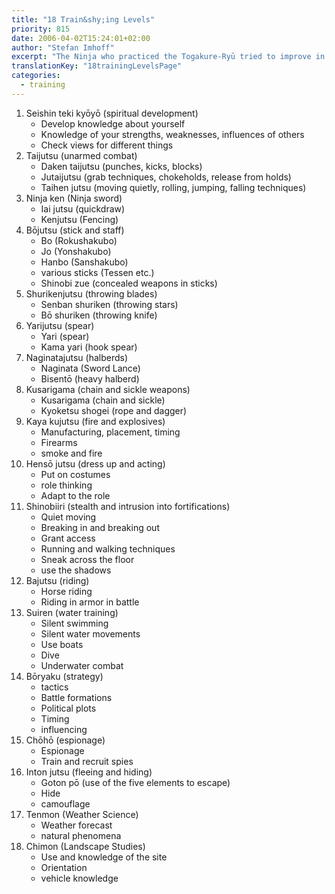 ```yaml
---
title: "18 Train&shy;ing Levels"
priority: 815
date: 2006-04-02T15:24:01+02:00
author: "Stefan Imhoff"
excerpt: "The Ninja who practiced the Togakure-Ryū tried to improve in 18 tenet systems."
translationKey: "18trainingLevelsPage"
categories:
  - training
---
```


1. Seishin teki kyōyō (spiritual development)
   - Develop knowledge about yourself
   - Knowledge of your strengths, weaknesses, influences of others
   - Check views for different things
2. Taijutsu (unarmed combat)
   - Daken taijutsu (punches, kicks, blocks)
   - Jutaijutsu (grab techniques, chokeholds, release from holds)
   - Taihen jutsu (moving quietly, rolling, jumping, falling techniques)
3. Ninja ken (Ninja sword)
   - Iai jutsu (quickdraw)
   - Kenjutsu (Fencing)
4. Bōjutsu (stick and staff)
   - Bo (Rokushakubo)
   - Jo (Yonshakubo)
   - Hanbo (Sanshakubo)
   - various sticks (Tessen etc.)
   - Shinobi zue (concealed weapons in sticks)
5. Shurikenjutsu (throwing blades)
   - Senban shuriken (throwing stars)
   - Bō shuriken (throwing knife)
6. Yarijutsu (spear)
   - Yari (spear)
   - Kama yari (hook spear)
7. Naginatajutsu (halberds)
   - Naginata (Sword Lance)
   - Bisentō (heavy halberd)
8. Kusarigama (chain and sickle weapons)
   - Kusarigama (chain and sickle)
   - Kyoketsu shogei (rope and dagger)
9. Kaya kujutsu (fire and explosives)
   - Manufacturing, placement, timing
   - Firearms
   - smoke and fire
10. Hensō jutsu (dress up and acting)
    - Put on costumes
    - role thinking
    - Adapt to the role
11. Shinobiiri (stealth and intrusion into fortifications)
    - Quiet moving
    - Breaking in and breaking out
    - Grant access
    - Running and walking techniques
    - Sneak across the floor
    - use the shadows
12. Bajutsu (riding)
    - Horse riding
    - Riding in armor in battle
13. Suiren (water training)
    - Silent swimming
    - Silent water movements
    - Use boats
    - Dive
    - Underwater combat
14. Bōryaku (strategy)
    - tactics
    - Battle formations
    - Political plots
    - Timing
    - influencing
15. Chōhō (espionage)
    - Espionage
    - Train and recruit spies
16. Inton jutsu (fleeing and hiding)
    - Goton pō (use of the five elements to escape)
    - Hide
    - camouflage
17. Tenmon (Weather Science)
    - Weather forecast
    - natural phenomena
18. Chimon (Landscape Studies)
    - Use and knowledge of the site
    - Orientation
    - vehicle knowledge
